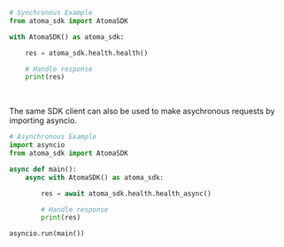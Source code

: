 <!-- Start SDK Example Usage [usage] -->
```python
# Synchronous Example
from atoma_sdk import AtomaSDK

with AtomaSDK() as atoma_sdk:

    res = atoma_sdk.health.health()

    # Handle response
    print(res)
```

</br>

The same SDK client can also be used to make asychronous requests by importing asyncio.
```python
# Asynchronous Example
import asyncio
from atoma_sdk import AtomaSDK

async def main():
    async with AtomaSDK() as atoma_sdk:

        res = await atoma_sdk.health.health_async()

        # Handle response
        print(res)

asyncio.run(main())
```
<!-- End SDK Example Usage [usage] -->